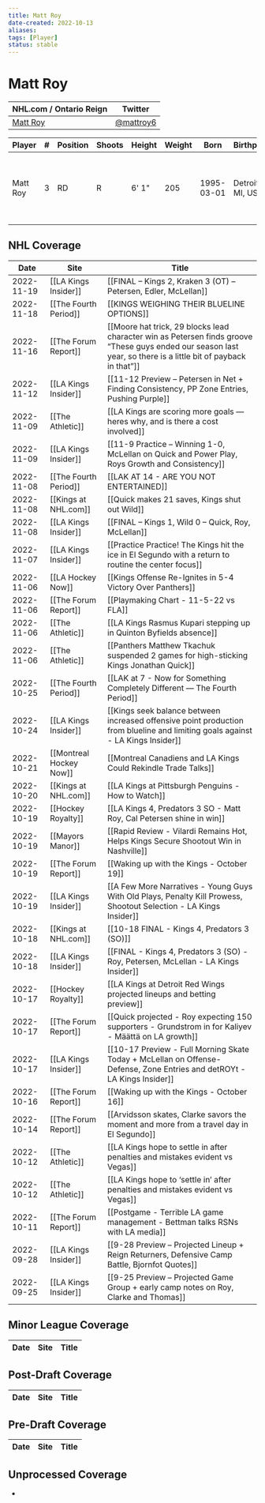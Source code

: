 ```yaml
---
title: Matt Roy
date-created: 2022-10-13
aliases: 
tags: [Player]
status: stable
---
```


# Matt Roy

NHL.com / Ontario Reign | Twitter
-|-
[Matt Roy](https://www.nhl.com/player/matt-roy-8478911) | [@mattroy6](https://twitter.com/mattroy6)

Player | \# | Position | Shoots | Height | Weight | Born | Birthplace | Draft 
-|-|-|-|-|-|-|-|-
Matt Roy | 3 | RD | R | 6' 1" | 205 | 1995-03-01 | Detroit, MI, USA | 2015 LAK, 7th rd, 13th pk (194th overall)




## NHL  Coverage
| Date       | Site                    | Title                                                                                                                                                           |
| ---------- | ----------------------- | --------------------------------------------------------------------------------------------------------------------------------------------------------------- |
| 2022-11-19 | [[LA Kings Insider]] | [[FINAL – Kings 2, Kraken 3 (OT) – Petersen, Edler, McLellan]] |
| 2022-11-18 | [[The Fourth Period]]   | [[KINGS WEIGHING THEIR BLUELINE OPTIONS]]                                                                                                                       |
| 2022-11-16 | [[The Forum Report]]    | [[Moore hat trick, 29 blocks lead character win as Petersen finds groove “These guys ended our season last year, so there is a little bit of payback in that”]] |
| 2022-11-12 | [[LA Kings Insider]]    | [[11-12 Preview – Petersen in Net + Finding Consistency, PP Zone Entries, Pushing Purple]]                                                                      |
| 2022-11-09 | [[The Athletic]]        | [[LA Kings are scoring more goals — heres why, and is there a cost involved]]                                                                                   |
| 2022-11-09 | [[LA Kings Insider]]    | [[11-9 Practice – Winning 1-0, McLellan on Quick and Power Play, Roys Growth and Consistency]]                                                                  |
| 2022-11-08 | [[The Fourth Period]]   | [[LAK AT 14 - ARE YOU NOT ENTERTAINED]]                                                                                                                         |
| 2022-11-08 | [[Kings at NHL.com]]    | [[Quick makes 21 saves, Kings shut out Wild]]                                                                                                                   |
| 2022-11-08 | [[LA Kings Insider]]    | [[FINAL – Kings 1, Wild 0 – Quick, Roy, McLellan]]                                                                                                              |
| 2022-11-07 | [[LA Kings Insider]]    | [[Practice Practice! The Kings hit the ice in El Segundo with a return to routine the center focus]]                                                            |
| 2022-11-06 | [[LA Hockey Now]]       | [[Kings Offense Re-Ignites in 5-4 Victory Over Panthers]]                                                                                                       |
| 2022-11-06 | [[The Forum Report]]    | [[Playmaking Chart - 11-5-22 vs FLA]]                                                                                                                           |
| 2022-11-06 | [[The Athletic]]        | [[LA Kings Rasmus Kupari stepping up in Quinton Byfields absence]]                                                                                              |
| 2022-11-06 | [[The Athletic]]        | [[Panthers Matthew Tkachuk suspended 2 games for high-sticking Kings Jonathan Quick]]                                                                           |
| 2022-10-25 | [[The Fourth Period]]   | [[LAK at 7 - Now for Something Completely Different — The Fourth Period]]                                                                                       |
| 2022-10-24 | [[LA Kings Insider]]    | [[Kings seek balance between increased offensive point production from blueline and limiting goals against - LA Kings Insider]]                                 |
| 2022-10-21 | [[Montreal Hockey Now]] | [[Montreal Canadiens and LA Kings Could Rekindle Trade Talks]]                                                                                                  |
| 2022-10-20 | [[Kings at NHL.com]]    | [[LA Kings at Pittsburgh Penguins - How to Watch]]                                                                                                              |
| 2022-10-19 | [[Hockey Royalty]]      | [[LA Kings 4, Predators 3 SO - Matt Roy, Cal Petersen shine in win]]                                                                                            |
| 2022-10-19 | [[Mayors Manor]]        | [[Rapid Review - Vilardi Remains Hot, Helps Kings Secure Shootout Win in Nashville]]                                                                            |
| 2022-10-19 | [[The Forum Report]]    | [[Waking up with the Kings - October 19]]                                                                                                                       |
| 2022-10-19 | [[LA Kings Insider]]    | [[A Few More Narratives - Young Guys With Old Plays, Penalty Kill Prowess, Shootout Selection - LA Kings Insider]]                                              |
| 2022-10-18 | [[Kings at NHL.com]]    | [[10-18 FINAL - Kings 4, Predators 3 (SO)]]                                                                                                                     |
| 2022-10-18 | [[LA Kings Insider]]    | [[FINAL - Kings 4, Predators 3 (SO) - Roy, Petersen, McLellan - LA Kings Insider]]                                                                              |
| 2022-10-17 | [[Hockey Royalty]]      | [[LA Kings at Detroit Red Wings projected lineups and betting preview]]                                                                                         |
| 2022-10-17 | [[The Forum Report]]    | [[Quick projected - Roy expecting 150 supporters - Grundstrom in for Kaliyev - Määttä on LA growth]]                                                            |
| 2022-10-17 | [[LA Kings Insider]]    | [[10-17 Preview - Full Morning Skate Today + McLellan on Offense-Defense, Zone Entries and detROYt - LA Kings Insider]]                                         |
| 2022-10-16 | [[The Forum Report]]    | [[Waking up with the Kings - October 16]]                                                                                                                       |
| 2022-10-14 | [[The Forum Report]]    | [[Arvidsson skates, Clarke savors the moment and more from a travel day in El Segundo]]                                                                         |
| 2022-10-12 | [[The Athletic]]        | [[LA Kings hope to settle in after penalties and mistakes evident vs Vegas]]                                                                                    |
| 2022-10-12 | [[The Athletic]]        | [[LA Kings hope to ‘settle in’ after penalties and mistakes evident vs Vegas]]                                                                                  |
| 2022-10-11 | [[The Forum Report]]    | [[Postgame - Terrible LA game management - Bettman talks RSNs with LA media]]                                                                                   |
| 2022-09-28 | [[LA Kings Insider]]    | [[9-28 Preview – Projected Lineup + Reign Returners, Defensive Camp Battle, Bjornfot Quotes]]                                                                   |
| 2022-09-25 | [[LA Kings Insider]]    | [[9-25 Preview – Projected Game Group + early camp notes on Roy, Clarke and Thomas]]                                            |



## Minor League Coverage
Date | Site |  Title
---|---|---



## Post-Draft Coverage
Date | Site |  Title
---|---|---



## Pre-Draft Coverage
Date | Site |  Title
---|---|---


## Unprocessed Coverage
- 
